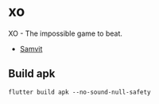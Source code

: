 # xo

XO - The impossible game to beat. 

- [Samvit](https://samvit.xyz)

## Build apk

```flutter build apk --no-sound-null-safety```


